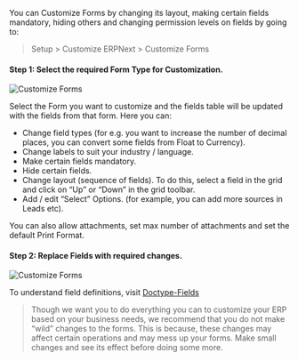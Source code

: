 You can Customize Forms by changing its layout, making certain fields
mandatory, hiding others and changing permission levels on fields by going to:

> Setup > Customize ERPNext > Customize Forms

#### Step 1: Select the required Form Type for Customization.

![Customize Forms](assets/erpnext_org/images/erpnext/customize-form-1.png)

Select the Form you want to customize and the fields table will be updated
with the fields from that form. Here you can:

  * Change field types (for e.g. you want to increase the number of decimal places, you can convert some fields from Float to Currency).
  * Change labels to suit your industry / language.
  * Make certain fields mandatory.
  * Hide certain fields.
  * Change layout (sequence of fields). To do this, select a field in the grid and click on “Up” or “Down” in the grid toolbar.
  * Add / edit “Select” Options. (for example, you can add more sources in Leads etc).

You can also allow attachments, set max number of attachments and set the
default Print Format.

#### Step 2: Replace Fields with required changes.

![Customize Forms](assets/erpnext_org/images/erpnext/customize-form-2.png)

  

To understand field definitions, visit [Doctype-Fields](doctype-fields)

> Though we want you to do everything you can to customize your ERP based on
your business needs, we recommend that you do not make “wild” changes to the
forms. This is because, these changes may affect certain operations and may
mess up your forms. Make small changes and see its effect before doing some
more.

